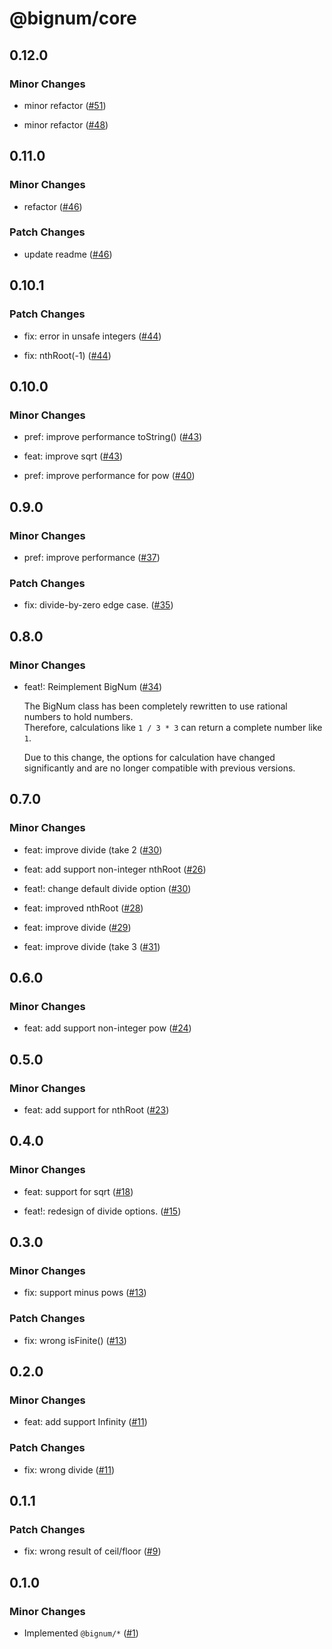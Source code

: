 # @bignum/core

## 0.12.0

### Minor Changes

- minor refactor ([#51](https://github.com/ota-meshi/bignum/pull/51))

- minor refactor ([#48](https://github.com/ota-meshi/bignum/pull/48))

## 0.11.0

### Minor Changes

- refactor ([#46](https://github.com/ota-meshi/bignum/pull/46))

### Patch Changes

- update readme ([#46](https://github.com/ota-meshi/bignum/pull/46))

## 0.10.1

### Patch Changes

- fix: error in unsafe integers ([#44](https://github.com/ota-meshi/bignum/pull/44))

- fix: nthRoot(-1) ([#44](https://github.com/ota-meshi/bignum/pull/44))

## 0.10.0

### Minor Changes

- pref: improve performance toString() ([#43](https://github.com/ota-meshi/bignum/pull/43))

- feat: improve sqrt ([#43](https://github.com/ota-meshi/bignum/pull/43))

- pref: improve performance for pow ([#40](https://github.com/ota-meshi/bignum/pull/40))

## 0.9.0

### Minor Changes

- pref: improve performance ([#37](https://github.com/ota-meshi/bignum/pull/37))

### Patch Changes

- fix: divide-by-zero edge case. ([#35](https://github.com/ota-meshi/bignum/pull/35))

## 0.8.0

### Minor Changes

- feat!: Reimplement BigNum ([#34](https://github.com/ota-meshi/bignum/pull/34))

  The BigNum class has been completely rewritten to use rational numbers to hold numbers.\
  Therefore, calculations like `1 / 3 * 3` can return a complete number like `1`.

  Due to this change, the options for calculation have changed significantly and are no longer compatible with previous versions.

## 0.7.0

### Minor Changes

- feat: improve divide (take 2 ([#30](https://github.com/ota-meshi/bignum/pull/30))

- feat: add support non-integer nthRoot ([#26](https://github.com/ota-meshi/bignum/pull/26))

- feat!: change default divide option ([#30](https://github.com/ota-meshi/bignum/pull/30))

- feat: improved nthRoot ([#28](https://github.com/ota-meshi/bignum/pull/28))

- feat: improve divide ([#29](https://github.com/ota-meshi/bignum/pull/29))

- feat: improve divide (take 3 ([#31](https://github.com/ota-meshi/bignum/pull/31))

## 0.6.0

### Minor Changes

- feat: add support non-integer pow ([#24](https://github.com/ota-meshi/bignum/pull/24))

## 0.5.0

### Minor Changes

- feat: add support for nthRoot ([#23](https://github.com/ota-meshi/bignum/pull/23))

## 0.4.0

### Minor Changes

- feat: support for sqrt ([#18](https://github.com/ota-meshi/bignum/pull/18))

- feat!: redesign of divide options. ([#15](https://github.com/ota-meshi/bignum/pull/15))

## 0.3.0

### Minor Changes

- fix: support minus pows ([#13](https://github.com/ota-meshi/bignum/pull/13))

### Patch Changes

- fix: wrong isFinite() ([#13](https://github.com/ota-meshi/bignum/pull/13))

## 0.2.0

### Minor Changes

- feat: add support Infinity ([#11](https://github.com/ota-meshi/bignum/pull/11))

### Patch Changes

- fix: wrong divide ([#11](https://github.com/ota-meshi/bignum/pull/11))

## 0.1.1

### Patch Changes

- fix: wrong result of ceil/floor ([#9](https://github.com/ota-meshi/bignum/pull/9))

## 0.1.0

### Minor Changes

- Implemented `@bignum/*` ([#1](https://github.com/ota-meshi/bignum/pull/1))
